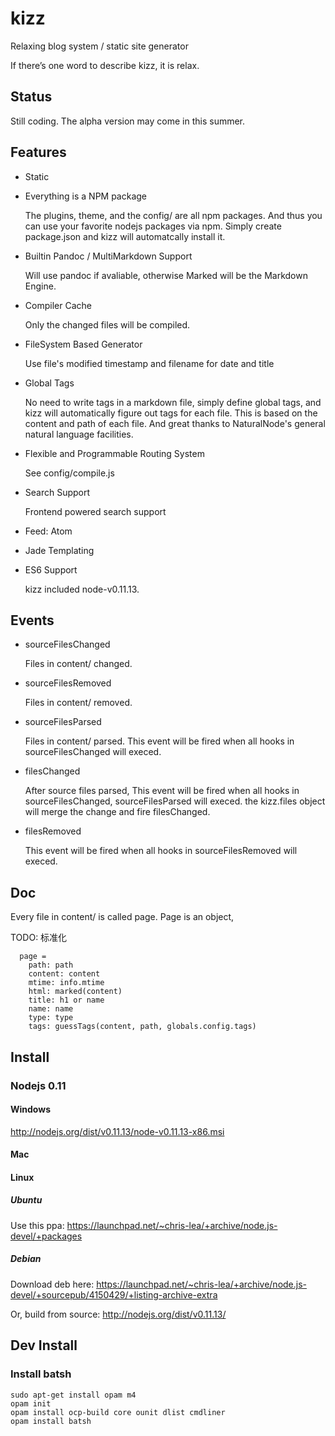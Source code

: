 # kizz

Relaxing blog system / static site generator

If there’s one word to describe kizz, it is relax. 

## Status

Still coding. The alpha version may come in this summer.

## Features

- Static

- Everything is a NPM package

    The plugins, theme, and the config/ are all npm packages.
    And thus you can use your favorite nodejs packages via npm.
    Simply create package.json and kizz will automatcally install it.

- Builtin Pandoc / MultiMarkdown Support

    Will use pandoc if avaliable, otherwise Marked will be the Markdown Engine.

- Compiler Cache
    
    Only the changed files will be compiled. 

- FileSystem Based Generator

    Use file's modified timestamp and filename for date and title

- Global Tags

    No need to write tags in a markdown file,
    simply define global tags,
    and kizz will automatically figure out tags for each file.
    This is based on the content and path of each file.
    And great thanks to NaturalNode's general natural language facilities.

- Flexible and Programmable Routing System

    See config/compile.js
    
- Search Support

    Frontend powered search support

- Feed: Atom

- Jade Templating

- ES6 Support

    kizz included node-v0.11.13.

## Events

- sourceFilesChanged

    Files in content/ changed.

- sourceFilesRemoved

    Files in content/ removed.

- sourceFilesParsed

    Files in content/ parsed.
    This event will be fired when all hooks in sourceFilesChanged will execed.

- filesChanged

    After source files parsed,
    This event will be fired when all hooks in sourceFilesChanged, sourceFilesParsed will execed.
    the kizz.files object will merge the change and fire filesChanged.

- filesRemoved

    This event will be fired when all hooks in sourceFilesRemoved will execed.
    
## Doc

Every file in content/ is called page.
Page is an object,

TODO: 标准化

```
  page =
    path: path
    content: content
    mtime: info.mtime
    html: marked(content)
    title: h1 or name
    name: name
    type: type
    tags: guessTags(content, path, globals.config.tags)
```

## Install

### Nodejs 0.11

#### Windows

http://nodejs.org/dist/v0.11.13/node-v0.11.13-x86.msi

#### Mac

#### Linux

##### Ubuntu

Use this ppa: 
https://launchpad.net/~chris-lea/+archive/node.js-devel/+packages

##### Debian

Download deb here:
https://launchpad.net/~chris-lea/+archive/node.js-devel/+sourcepub/4150429/+listing-archive-extra

Or, build from source:
http://nodejs.org/dist/v0.11.13/


## Dev Install

### Install batsh

```
sudo apt-get install opam m4
opam init
opam install ocp-build core ounit dlist cmdliner
opam install batsh
```
